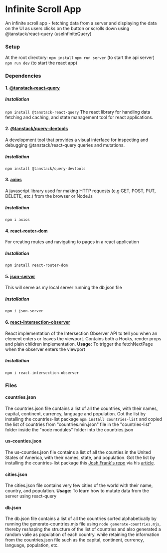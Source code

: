 # Infinite Scroll App

An infinite scroll app - fetching data from a server and displaying the data on the UI as users clicks on the button or scrolls down using @tanstack/react-query (useInfiniteQuery)

### Setup

At the root directory:
`npm install`
`npm run server` (to start the api server)
`npm run dev` (to start the react app)

### Dependencies

#### 1. [@tanstack-react-query](https://tanstack.com/query/latest)

##### Installation

`npm install @tanstack-react-query`
The react library for handling data fetching and caching, and state management tool for react applications.

#### 2. [@tanstack/query-devtools](https://www.npmjs.com/package/react-query-devtools)

A development tool that provides a visual interface for inspecting and debugging @tanstack/react-query queries and mutations.

##### Installation

`npm install @tanstack/query-devtools`

#### 3. [axios](https://www.npmjs.com/package/axios)

A javascript library used for making HTTP requests (e.g GET, POST, PUT, DELETE, etc.) from the browser or NodeJs

##### Installation

`npm i axios`

#### 4. [react-router-dom](https://www.npmjs.com/package/react-router-dom)

For creating routes and navigating to pages in a react application

##### Installation

`npm install react-router-dom`

#### 5. [json-server](https://www.npmjs.com/package/json-server)

This will serve as my local server running the db,json file

##### Installation

`npm i json-server`

#### 6. [react-intersection-observer](https://www.npmjs.com/package/react-intersection-observer)

React implementation of the Intersection Observer API to tell you when an element enters or leaves the viewport. Contains both a Hooks, render props and plain children implementation.
**Usage:** To trigger the fetchNextPage when the observer enters the viewport

##### Installation

`npm i react-intersection-observer`

### Files

#### countries.json

The countries.json file contains a list of all the countries, with their names, capital, continent, currency, language and population.
Got the list by installing the countries-list package `npm install countries-list`
and copied the list of countries from "countries.min.json" file in the "countries-list" folder inside the "node modules" folder into the countries.json

#### us-counties.json

The us-counties.json file contains a list of all the counties in the United States of America, with their names, state, and population.
Got the list by installing the countries-list package this [Josh Frank's repo](https://github.com/josh-frank/js-pagination-with-json-server) via his [article](https://joshgoestoflatiron.medium.com/february-10-pagination-in-a-json-server-api-with-the-link-header-dea63eb0a835).

#### cities.json

The cities.json file contains very few cities of the world with their name, country, and population.
**Usage:** To learn how to mutate data from the server using react-query

#### db.json

The db.json file contains a list of all the countries sorted alphabetically by running the generate-countries.mjs file using `node generate-countries.mjs`, thereby reshaping the structure of the list of countries and also generated a random valie as population of each country. while retaining the information from the countries.json file such as the capital, continent, currency, language, population, etc.
